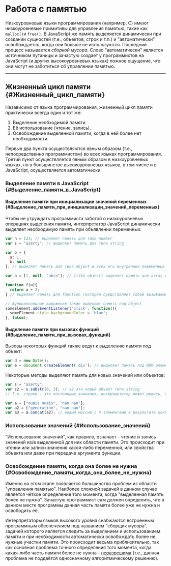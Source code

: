 # Работа с памятью

Низкоуровневые языки программирования \(например, C\) имеют низкоуровневые примитивы для управления памятью, такие как `malloc()`и `free()`. В JavaScript же память выделяется динамически при создании сущностей \(т.е., объектов, строк и т.п.\) и "автоматически" освобождается, когда они больше не используются. Последний процесс называется _сборкой мусора_. Слово "автоматически" является источником путаницы и зачастую создает у программистов на JavaScript \(и других высокоуровневых языках\) ложное ощущение, что они могут не заботиться об управлении памятью.

---

## Жизненный цикл памяти {#Жизненный_цикл_памяти}

Независимо от языка программирования, жизненный цикл памяти практически всегда один и тот же:

1. Выделение необходимой памяти.
2. Её использование \(чтение, запись\).
3. Освобождение выделенной памяти, когда в ней более нет необходимости.

Первые два пункта осуществляются явным образом \(т.е., непосредственно программистом\) во всех языках программирования. Третий пункт осуществляется явным образом в низкоуровневых языках, но в большинстве высокоуровневых языков, в том числе и в JavaScript, осуществляется автоматически.

### Выделение памяти в JavaScript {#Выделение_памяти_в_JavaScript}

#### Выделение памяти при инициализации значений переменных {#Выделение_памяти_при_инициализации_значений_переменных}

Чтобы не утруждать программиста заботой о низкоуровневых операциях выделения памяти, интерпретатор JavaScript динамически выделяет необходимую память при объявлении переменных:

```js
var n = 123; // выделяет память для типа number
var s = "azerty"; // выделяет память для типа string 

var o = {
  a: 1,
  b: null
}; // выделяет память для типа object и всех его внутренних переменных

var a = [1, null, "abra"]; // (like object) выделяет память для array и его внутренних значений

function f(a){
  return a + 2;
} // выделяет память для function (которая представляет собой вызываемый объект)

// функциональные выражения также выделяют память под object
someElement.addEventListener('click', function(){
  someElement.style.backgroundColor = 'blue';
}, false);
```

#### Выделение памяти при вызовах функций {#Выделение_памяти_при_вызовах_функций}

Вызовы некоторых функций также ведут к выделению памяти под объект:

```js
var d = new Date();
var e = document.createElement('div'); // выделяет память под DOM элемент
```

Некоторые методы выделяют память для новых значений или объектов:

```js
var s = "azerty";
var s2 = s.substr(0, 3); // s2 это новый объект типа string
// Т.к. строки - это постоянные значения, интерпретатор может решить, что память выделять не нужно, но нужно лишь сохранить диапазон [0, 3].

var a = ["ouais ouais", "nan nan"];
var a2 = ["generation", "nan nan"];
var a3 = a.concat(a2); // новый массив с 4 элементами в результате конкатенации элементов 'a' и 'a2'
```

### Использование значений {#Использование_значений}

"Использование значений", как правило, означает -  чтение и запись значений из/в выделенной для них области памяти. Это происходит при чтении или записи значения какой-либо переменной, или свойства объекта или даже при передаче аргумента функции.

### Освобождение памяти, когда она более не нужна {#Освобождение_памяти_когда_она_более_не_нужна}

Именно на этом этапе появляется большинство проблем из области "управления памятью". Наиболее сложной задачей в данном случае является чёткое определение того момента, когда "выделенная память более не нужна". Зачастую программист сам должен определить, что в данном месте программы данная часть памяти более уже не нужна и освободить её.

Интерпретаторы языков высокого уровня снабжаются встроенным программным обеспечением под названием "сборщик мусора", задачей которого является следить за выделением и использованием памяти и при необходимости автоматически освобождать более не нужные участки памяти. Это происходит весьма приблизительно, так как основная проблема точного определения того момента, когда какая-либо часть памяти более не нужна - [неразрешима](http://en.wikipedia.org/wiki/Decidability_%28logic%29) \(т.е., данная проблема не поддаётся однозначному алгоритмическому решению\).

